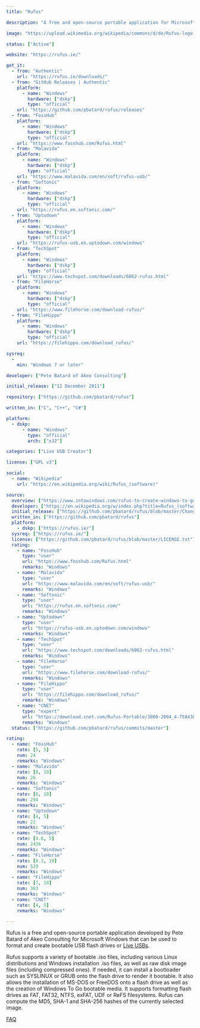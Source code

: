 ```yaml
---
title: "Rufus"

description: "A free and open-source portable application for Microsoft Windows that can be used to format and create bootable USB flash drives or Live USBs"

image: "https://upload.wikimedia.org/wikipedia/commons/d/de/Rufus-logo.png"

status: ["Active"]

website: "https://rufus.ie/"

get_it:
  - from: "Authentic"
    url: "https://rufus.ie/downloads/"
  - from: "GitHub Releases | Authentic"
    platform:
      - name: "Windows"
        hardware: ["dskp"]
        type: "official"
    url: "https://github.com/pbatard/rufus/releases"
  - from: "FossHub"
    platform:
      - name: "Windows"
        hardware: ["dskp"]
        type: "official"
    url: "https://www.fosshub.com/Rufus.html"
  - from: "Malavida"
    platform:
      - name: "Windows"
        hardware: ["dskp"]
        type: "official"
    url: "https://www.malavida.com/en/soft/rufus-usb/"
  - from: "Softonic"
    platform:
      - name: "Windows"
        hardware: ["dskp"]
        type: "official"
    url: "https://rufus.en.softonic.com/"
  - from: "Uptodown"
    platform:
      - name: "Windows"
        hardware: ["dskp"]
        type: "official"
    url: "https://rufus-usb.en.uptodown.com/windows"
  - from: "TechSpot"
    platform:
      - name: "Windows"
        hardware: ["dskp"]
        type: "official"
    url: "https://www.techspot.com/downloads/6062-rufus.html"
  - from: "FileHorse"
    platform:
      - name: "Windows"
        hardware: ["dskp"]
        type: "official"
    url: "https://www.filehorse.com/download-rufus/"
  - from: "FileHippo"
    platform:
      - name: "Windows"
        hardware: ["dskp"]
        type: "official"
    url: "https://filehippo.com/download_rufus/"

sysreq:
  -
    min: "Windows 7 or later"

developer: ["Pete Batard of Akeo Consulting"]

initial_release: ["12 December 2011"]

repository: ["https://github.com/pbatard/rufus"]

written_in: ["C", "C++", "C#"]

platform:
  - dskp:
      - name: "Windows"
        type: "official"
        arch: ["x32"]

categories: ["Live USB Creator"]

license: ["GPL v3"]

social:
  - name: "Wikipedia"
    url: "https://en.wikipedia.org/wiki/Rufus_(software)"

source:
  overview: ["https://www.intowindows.com/rufus-to-create-windows-to-go-usb-drive/", "https://www.askvg.com/rufus-yet-another-free-portable-tool-to-create-bootable-usb-drive-to-install-windows-and-linux/", "https://en.wikipedia.org/w/index.php?title=Rufus_(software)&oldid=934821546", "https://github.com/pbatard/rufus/wiki/FAQ"]
  developer: ["https://en.wikipedia.org/w/index.php?title=Rufus_(software)&oldid=934821546", "https://github.com/pbatard"]
  initial_release: ["https://github.com/pbatard/rufus/blob/master/ChangeLog.txt"]
  written_in: ["https://github.com/pbatard/rufus"]
  platform:
    - dskp: ["https://rufus.ie/"]
  sysreq: ["https://rufus.ie/"]
  license: ["https://github.com/pbatard/rufus/blob/master/LICENSE.txt"]
  rating:
    - name: "FossHub"
      type: "user"
      url: "https://www.fosshub.com/Rufus.html"
      remarks: "Windows"
    - name: "Malavida"
      type: "user"
      url: "https://www.malavida.com/en/soft/rufus-usb/"
      remarks: "Windows"
    - name: "Softonic"
      type: "user"
      url: "https://rufus.en.softonic.com/"
      remarks: "Windows"
    - name: "Uptodown"
      type: "user"
      url: "https://rufus-usb.en.uptodown.com/windows"
      remarks: "Windows"
    - name: "TechSpot"
      type: "user"
      url: "https://www.techspot.com/downloads/6062-rufus.html"
      remarks: "Windows"
    - name: "FileHorse"
      type: "user"
      url: "https://www.filehorse.com/download-rufus/"
      remarks: "Windows"
    - name: "FileHippo"
      type: "user"
      url: "https://filehippo.com/download_rufus/"
      remarks: "Windows"
    - name: "CNET"
      type: "expert"
      url: "https://download.cnet.com/Rufus-Portable/3000-2094_4-75843894.html"
      remarks: "Windows"
  status: ["https://github.com/pbatard/rufus/commits/master"]

rating:
  - name: "FossHub"
    rate: [5, 5]
    num: 24
    remarks: "Windows"
  - name: "Malavida"
    rate: [8, 10]
    num: 26
    remarks: "Windows"
  - name: "Softonic"
    rate: [8, 10]
    num: 294
    remarks: "Windows"
  - name: "Uptodown"
    rate: [4, 5]
    num: 22
    remarks: "Windows"
  - name: "TechSpot"
    rate: [4.6, 5]
    num: 2436
    remarks: "Windows"
  - name: "FileHorse"
    rate: [8.3, 10]
    num: 529
    remarks: "Windows"
  - name: "FileHippo"
    rate: [7, 10]
    num: 363
    remarks: "Windows"
  - name: "CNET"
    rate: [4, 5]
    remarks: "Windows"

---
```

  Rufus is a free and open-source portable application developed by Pete Batard of Akeo Consulting for Microsoft Windows that can be used to format and create bootable USB flash drives or [Live USBs](/categories/live-usb-creator/).
  
  Rufus supports a variety of bootable .iso files, including various Linux distributions and Windows installation .iso files, as well as raw disk image files (including compressed ones). If needed, it can install a bootloader such as SYSLINUX or GRUB onto the flash drive to render it bootable. It also allows the installation of MS-DOS or FreeDOS onto a flash drive as well as the creation of Windows To Go bootable media. It supports formatting flash drives as FAT, FAT32, NTFS, exFAT, UDF or ReFS filesystems. Rufus can compute the MD5, SHA-1 and SHA-256 hashes of the currently selected image.
  
  [FAQ](https://github.com/pbatard/rufus/wiki/FAQ) 
